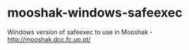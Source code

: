 mooshak-windows-safeexec
========================

Windows version of safeexec to use in Mooshak - http://mooshak.dcc.fc.up.pt/
